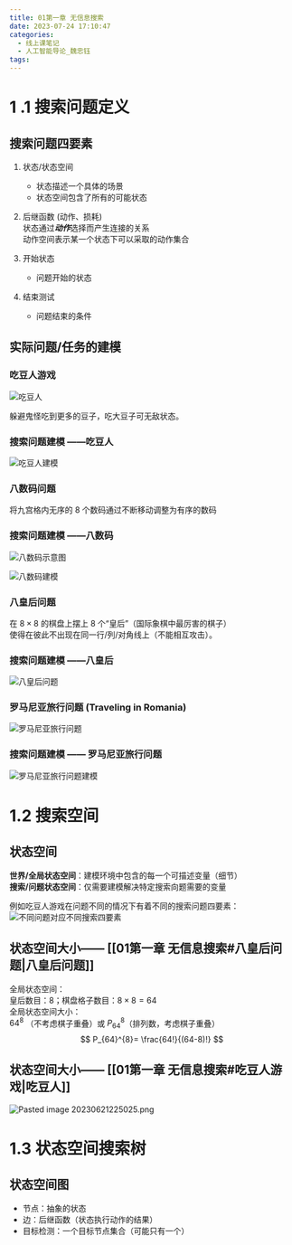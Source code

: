 ```yaml
---
title: 01第一章 无信息搜索
date: 2023-07-24 17:10:47
categories:
  - 线上课笔记
  - 人工智能导论_魏忠钰
tags:
---
```

# 1 .1 搜索问题定义  

## 搜索问题四要素
1. 状态/状态空间  
	- 状态描述一个具体的场景  
	- 状态空间包含了所有的可能状态

2. 后继函数 (动作、损耗)  
状态通过***动作***选择而产生连接的关系  
动作空间表示某一个状态下可以采取的动作集合

3. 开始状态
	- 问题开始的状态

4. 结束测试
	- 问题结束的条件

## 实际问题/任务的建模

### 吃豆人游戏
![吃豆人](https://cdn.jsdelivr.net/gh/shengquansu/pic-bed@main/Pasted%20image%2020230621193043.png)

躲避鬼怪吃到更多的豆子，吃大豆子可无敌状态。  

### 搜索问题建模 ——吃豆人
![吃豆人建模](https://cdn.jsdelivr.net/gh/shengquansu/pic-bed@main/Pasted%20image%2020230621193546.png)



### 八数码问题
将九宫格内无序的 8 个数码通过不断移动调整为有序的数码

### 搜索问题建模 ——八数码
![八数码示意图](https://cdn.jsdelivr.net/gh/shengquansu/pic-bed@main/Pasted%20image%2020230621193920.png)

![八数码建模](https://cdn.jsdelivr.net/gh/shengquansu/pic-bed@main/Pasted%20image%2020230621194213.png)


### 八皇后问题
在 $8\times 8$ 的棋盘上摆上 8 个“皇后”（国际象棋中最厉害的棋子）  
使得在彼此不出现在同一行/列/对角线上（不能相互攻击）。


### 搜索问题建模 ——八皇后
![八皇后问题](https://cdn.jsdelivr.net/gh/shengquansu/pic-bed@main/Pasted%20image%2020230621204818.png)



### 罗马尼亚旅行问题 (Traveling in Romania)
![罗马尼亚旅行问题](https://cdn.jsdelivr.net/gh/shengquansu/pic-bed@main/Pasted%20image%2020230621210113.png)



### 搜索问题建模 —— 罗马尼亚旅行问题
![罗马尼亚旅行问题建模](https://cdn.jsdelivr.net/gh/shengquansu/pic-bed@main/Pasted%20image%2020230621210247.png)


# 1.2 搜索空间

## 状态空间
**世界/全局状态空间**：建模环境中包含的每一个可描述变量（细节）  
**搜索/问题状态空间**：仅需要建模解决特定搜索向题需要的变量

例如吃豆人游戏在问题不同的情况下有着不同的搜索问题四要素：  
![不同问题对应不同搜索四要素](https://cdn.jsdelivr.net/gh/shengquansu/pic-bed@main/Pasted%20image%2020230621221203.png)


## 状态空间大小—— [[01第一章 无信息搜索#八皇后问题|八皇后问题]]
全局状态空间：  
皇后数目：8；棋盘格子数目：$8 \times 8 = 64$  
全局状态空间大小：  
$64^8$  （不考虑棋子重叠）或 $P_{64}^{8}$（排列数，考虑棋子重叠）
$$ P_{64}^{8}= \frac{64!}{(64-8)!} $$


## 状态空间大小—— [[01第一章 无信息搜索#吃豆人游戏|吃豆人]]
![Pasted image 20230621225025.png](https://cdn.jsdelivr.net/gh/shengquansu/pic-bed@main/Pasted%20image%2020230621225025.png)


# 1.3 状态空间搜索树
## 状态空间图  
- 节点：抽象的状态
- 边：后继函数（状态执行动作的结果）
- 目标检测：一个目标节点集合（可能只有一个）



